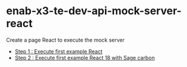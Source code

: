 # enab-x3-te-dev-api-mock-server-react

Create a page React to execute the mock server

- [Step 1 : Execute first example React](./README-step-1.md)
- [Step 2 : Execute first example React 18 with Sage carbon](./README-step-2.md)
